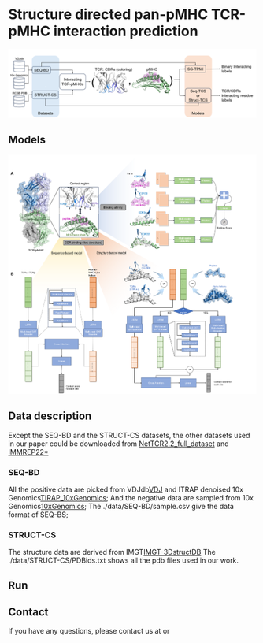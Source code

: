 # Structure directed pan-pMHC TCR-pMHC interaction prediction
![workflow](https://github.com/gaol00034/pan-pMHC/blob/main/Figures/Workflow.png)
## Models
![workflow](https://github.com/gaol00034/pan-pMHC/blob/main/Figures/models.png)
## Data description
Except the SEQ-BD and the STRUCT-CS datasets, the other datasets used in our paper could be downloaded from [NetTCR2.2_full_dataset](https://github.com/mnielLab/NetTCR-2.2/blob/main/data/nettcr_2_2_full_dataset.csv) and [IMMREP22*](https://github.com/mnielLab/NetTCR-2.2/blob/main/data/IMMREP/train/all_peptides_redundancy_reduced.csv)
### SEQ-BD
All the positive data are picked from VDJdb[VDJ]() and ITRAP denoised 10x Genomics[TIRAP_10xGenomics](https://github.com/mnielLab/ITRAP_benchmark);
And the negative data are sampled from 10x Genomics[10xGenomics](https://www.10xgenomics.com/datasets);
The ./data/SEQ-BD/sample.csv give the data format of SEQ-BS;
### STRUCT-CS
The structure data are derived from IMGT[IMGT-3DstructDB](https://www.imgt.org/3Dstructure-DB/)
The ./data/STRUCT-CS/PDBids.txt shows all the pdb files used in our work.
## Run

## Contact
If you have any questions, please contact us at [](ltgao34@njust.edu.cn) or [](njyudj@njust.edu.cn)
